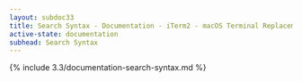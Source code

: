 ```yaml
---
layout: subdoc33
title: Search Syntax - Documentation - iTerm2 - macOS Terminal Replacement
active-state: documentation
subhead: Search Syntax
---
```

{% include 3.3/documentation-search-syntax.md %}

